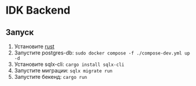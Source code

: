 # IDK Backend

## Запуск

1. Установите [rust](https://www.rust-lang.org/tools/install)
2. Запустите postgres-db: `sudo docker compose -f ./compose-dev.yml up -d`
3. Установите sqlx-cli: `cargo install sqlx-cli`
4. Запустите миграции: `sqlx migrate run`
5. Запустите бекенд: `cargo run`